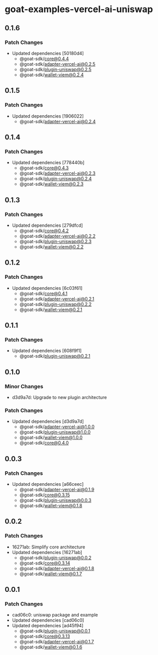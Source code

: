 # goat-examples-vercel-ai-uniswap

## 0.1.6

### Patch Changes

- Updated dependencies [50180d4]
  - @goat-sdk/core@0.4.4
  - @goat-sdk/adapter-vercel-ai@0.2.5
  - @goat-sdk/plugin-uniswap@0.2.5
  - @goat-sdk/wallet-viem@0.2.4

## 0.1.5

### Patch Changes

- Updated dependencies [1906022]
  - @goat-sdk/adapter-vercel-ai@0.2.4

## 0.1.4

### Patch Changes

- Updated dependencies [778440b]
  - @goat-sdk/core@0.4.3
  - @goat-sdk/adapter-vercel-ai@0.2.3
  - @goat-sdk/plugin-uniswap@0.2.4
  - @goat-sdk/wallet-viem@0.2.3

## 0.1.3

### Patch Changes

- Updated dependencies [279dfcd]
  - @goat-sdk/core@0.4.2
  - @goat-sdk/adapter-vercel-ai@0.2.2
  - @goat-sdk/plugin-uniswap@0.2.3
  - @goat-sdk/wallet-viem@0.2.2

## 0.1.2

### Patch Changes

- Updated dependencies [6c03f61]
  - @goat-sdk/core@0.4.1
  - @goat-sdk/adapter-vercel-ai@0.2.1
  - @goat-sdk/plugin-uniswap@0.2.2
  - @goat-sdk/wallet-viem@0.2.1

## 0.1.1

### Patch Changes

- Updated dependencies [608f9f1]
  - @goat-sdk/plugin-uniswap@0.2.1

## 0.1.0

### Minor Changes

- d3d9a7d: Upgrade to new plugin architecture

### Patch Changes

- Updated dependencies [d3d9a7d]
  - @goat-sdk/adapter-vercel-ai@1.0.0
  - @goat-sdk/plugin-uniswap@1.0.0
  - @goat-sdk/wallet-viem@1.0.0
  - @goat-sdk/core@0.4.0

## 0.0.3

### Patch Changes

- Updated dependencies [a66ceec]
  - @goat-sdk/adapter-vercel-ai@0.1.9
  - @goat-sdk/core@0.3.15
  - @goat-sdk/plugin-uniswap@0.0.3
  - @goat-sdk/wallet-viem@0.1.8

## 0.0.2

### Patch Changes

- 16271ab: Simplify core architecture
- Updated dependencies [16271ab]
  - @goat-sdk/plugin-uniswap@0.0.2
  - @goat-sdk/core@0.3.14
  - @goat-sdk/adapter-vercel-ai@0.1.8
  - @goat-sdk/wallet-viem@0.1.7

## 0.0.1

### Patch Changes

- cad06c0: uniswap package and example
- Updated dependencies [cad06c0]
- Updated dependencies [ad45f94]
  - @goat-sdk/plugin-uniswap@0.0.1
  - @goat-sdk/core@0.3.13
  - @goat-sdk/adapter-vercel-ai@0.1.7
  - @goat-sdk/wallet-viem@0.1.6
